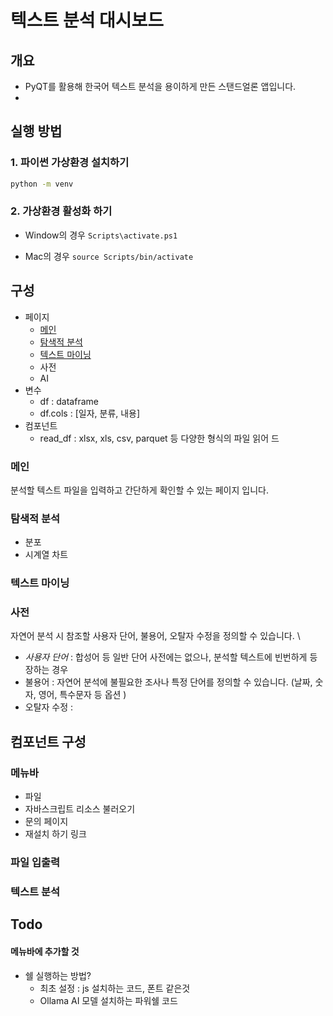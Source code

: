 # 텍스트 분석 대시보드 

## 개요 
- PyQT를 활용해 한국어 텍스트 분석을 용이하게 만든 스탠드얼론 앱입니다. 
- 

## 실행 방법 

### 1. 파이썬 가상환경 설치하기 

```sh
python -m venv
```
### 2. 가상환경 활성화 하기 

- Window의 경우 
`Scripts\activate.ps1`

- Mac의 경우 
`source Scripts/bin/activate`


## 구성 

- 페이지 
    - [메인](#메인)
    - [탐색적 분석](#탐색적-분석)
    - [텍스트 마이닝](#텍스트-마이닝)
    - 사전 
    - AI
- 변수 
    - df : dataframe  
    - df.cols : [일자, 분류, 내용]
- 컴포넌트 
    - read_df : xlsx, xls, csv, parquet 등 다양한 형식의 파일 읽어 드

### 메인 

분석할 텍스트 파일을 입력하고 간단하게 확인할 수 있는 페이지 입니다. 

### 탐색적 분석

- 분포 
- 시계열 차트 

### 텍스트 마이닝

### 사전

자연어 분석 시 참조할 사용자 단어, 불용어, 오탈자 수정을 정의할 수 있습니다. \
- *사용자 단어* : 합성어 등 일반 단어 사전에는 없으나, 분석할 텍스트에 빈번하게 등장하는 경우 
- 불용어 : 자연어 분석에 불필요한 조사나 특정 단어를 정의할 수 있습니다. (날짜, 숫자, 영어, 특수문자 등 옵션 )
- 오탈자 수정 : 


## 컴포넌트 구성 

### 메뉴바 
- 파일 
- 자바스크립트 리소스 불러오기 
- 문의 페이지 
- 재설치 하기 링크 

### 파일 입출력 

### 텍스트 분석 


## Todo 

#### 메뉴바에 추가할 것 
- 쉘 실행하는 방법?
    - 최초 설정 : js 설치하는 코드, 폰트 같은것 
    - Ollama AI 모델 설치하는 파워쉘 코드